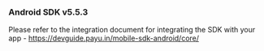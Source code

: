 
### Android SDK v5.5.3

Please refer to the integration document for integrating the SDK with your app - 
https://devguide.payu.in/mobile-sdk-android/core/
